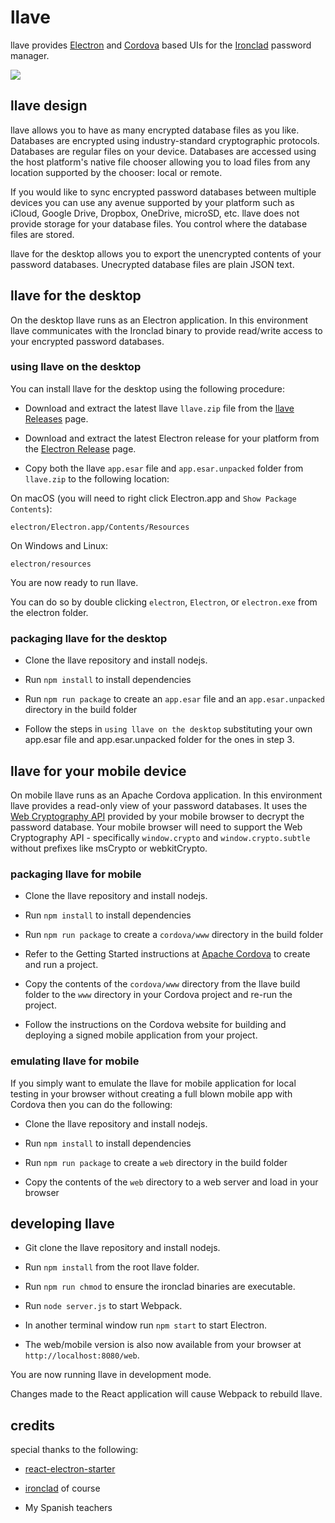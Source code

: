 # llave

llave provides [Electron](https://electron.atom.io/) and [Cordova](https://cordova.apache.org/) 
based UIs for the [Ironclad](https://github.com/dmulholland/ironclad) password manager.

<img src="https://raw.github.com/rwynn/llave/master/screens/entries.png"/>

## llave design

llave allows you to have as many encrypted database files as you like.  Databases are encrypted using industry-standard
cryptographic protocols.  Databases are regular files on your device.  Databases are accessed using the 
host platform's native file chooser allowing you to load files from any location supported by the chooser: local or remote.

If you would like to sync encrypted password databases between multiple devices you can use any avenue supported by your platform such
as iCloud, Google Drive, Dropbox, OneDrive, microSD, etc. llave does not provide storage for your database files. You control where the database files
are stored.  

llave for the desktop allows you to export the unencrypted contents of your password databases. Unecrypted database files
are plain JSON text.  

## llave for the desktop

On the desktop llave runs as an Electron application.  In this environment llave communicates with the Ironclad binary to
provide read/write access to your encrypted password databases.  

### using llave on the desktop

You can install llave for the desktop using the following procedure:

* Download and extract the latest llave `llave.zip` file from the [llave Releases](https://github.com/rwynn/llave/releases) page.

* Download and extract the latest Electron release for your platform from the [Electron Release](https://github.com/electron/electron/releases) page.

* Copy both the llave `app.esar` file and `app.esar.unpacked` folder from `llave.zip` to the following location:

On macOS (you will need to right click Electron.app and `Show Package Contents`):

    electron/Electron.app/Contents/Resources

On Windows and Linux:

    electron/resources
    
You are now ready to run llave.

You can do so by double clicking `electron`, `Electron`, or `electron.exe` from the electron folder.

### packaging llave for the desktop

* Clone the llave repository and install nodejs.

* Run `npm install` to install dependencies

* Run `npm run package` to create an `app.esar` file and an `app.esar.unpacked` directory in the build folder

* Follow the steps in `using llave on the desktop` substituting your own app.esar file and app.esar.unpacked folder for the ones in step 3. 

## llave for your mobile device

On mobile llave runs as an Apache Cordova application.  In this environment llave provides a read-only view of your
password databases.  It uses the [Web Cryptography API](https://www.w3.org/TR/WebCryptoAPI/) provided by your mobile
browser to decrypt the password database. Your mobile browser will need to support the Web Cryptography API - 
specifically `window.crypto` and `window.crypto.subtle` without prefixes like msCrypto or webkitCrypto.

### packaging llave for mobile

* Clone the llave repository and install nodejs.

* Run `npm install` to install dependencies

* Run `npm run package` to create a `cordova/www` directory in the build folder

* Refer to the Getting Started instructions at [Apache Cordova](https://cordova.apache.org/) to create and run a project.

* Copy the contents of the `cordova/www` directory from the llave build folder to the `www` directory in your Cordova project and re-run the project.

* Follow the instructions on the Cordova website for building and deploying a signed mobile application from your project.

### emulating llave for mobile

If you simply want to emulate the llave for mobile application for local testing in your browser 
without creating a full blown mobile app with Cordova then you can do the following:

* Clone the llave repository and install nodejs.

* Run `npm install` to install dependencies

* Run `npm run package` to create a `web` directory in the build folder

* Copy the contents of the `web` directory to a web server and load in your browser

## developing llave

* Git clone the llave repository and install nodejs.

* Run `npm install` from the root llave folder.

* Run `npm run chmod` to ensure the ironclad binaries are executable.

* Run `node server.js` to start Webpack.

* In another terminal window run `npm start` to start Electron.

* The web/mobile version is also now available from your browser at `http://localhost:8080/web`.

You are now running llave in development mode.

Changes made to the React application will cause Webpack to rebuild llave.

## credits

special thanks to the following:

* [react-electron-starter](https://github.com/alanbsmith/react-electron-starter)

* [ironclad](https://github.com/dmulholland/ironclad) of course

* My Spanish teachers

